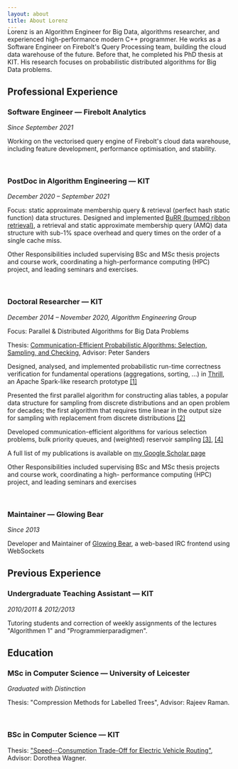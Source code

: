 ```yaml
---
layout: about
title: About Lorenz
---
```


<p style="margin-top:-1.5em">
Lorenz is an Algorithm Engineer for Big Data, algorithms researcher, and experienced high-performance modern C++ programmer.  He works as a Software Engineer on Firebolt's Query Processing team, building the cloud data warehouse of the future.  Before that, he completed his PhD thesis at KIT.  His research focuses on probabilistic distributed algorithms for Big Data problems.
</p>

## Professional Experience

### Software Engineer — Firebolt Analytics
*Since September 2021*

Working on the vectorised query engine of Firebolt's cloud data warehouse, including feature development, performance optimisation, and stability.

&nbsp;

### PostDoc in Algorithm Engineering — KIT
*December 2020 – September 2021*

Focus: static approximate membership query & retrieval (perfect hash static function) data structures.  Designed and implemented [BuRR (bumped ribbon retrieval)](https://github.com/lorenzhs/BuRR/), a retrieval and static approximate membership query (AMQ) data structure with sub-1% space overhead and query times on the order of a single cache miss.

Other Responsibilities included supervising BSc and MSc thesis projects and course work, coordinating a high-performance computing (HPC) project, and leading seminars and exercises.

&nbsp;

### Doctoral Researcher — KIT
*December 2014 – November 2020, Algorithm Engineering Group*

Focus: Parallel & Distributed Algorithms for Big Data Problems

Thesis: [Communication-Efficient Probabilistic Algorithms: Selection, Sampling, and Checking](https://publikationen.bibliothek.kit.edu/1000127719), Advisor: Peter Sanders

Designed, analysed, and implemented probabilistic run-time correctness verification for fundamental operations (aggregations, sorting, ...) in [Thrill](https://project-thrill.org), an Apache Spark-like research prototype [[1]](https://arxiv.org/pdf/1710.08255)

Presented the first parallel algorithm for constructing alias tables, a popular data structure for sampling from discrete distributions and an open problem for decades; the first algorithm that requires time linear in the output size for sampling with replacement from discrete distributions [[2]](https://drops.dagstuhl.de/opus/volltexte/2019/11180/)

Developed communication-efficient algorithms for various selection problems, bulk priority queues, and (weighted) reservoir sampling [[3]](https://arxiv.org/pdf/1502.03942), [[4]](https://arxiv.org/pdf/1910.11069)

A full list of my publications is available on [my Google Scholar page](https://scholar.google.com/citations?user=1M0ZTQUAAAAJ)

Other Responsibilities included supervising BSc and MSc thesis projects and course work, coordinating a high- performance computing (HPC) project, and leading seminars and exercises

&nbsp;

### Maintainer — Glowing Bear
*Since 2013*

Developer and Maintainer of [Glowing Bear](https://github.com/glowing-bear/glowing-bear/), a web-based IRC frontend using WebSockets


## Previous Experience

### Undergraduate Teaching Assistant — KIT
*2010/2011 & 2012/2013*

Tutoring students and correction of weekly assignments of the lectures "Algorithmen 1" and "Programmierparadigmen".

## Education

### MSc in Computer Science — University of Leicester
*Graduated with Distinction*

Thesis: "Compression Methods for Labelled Trees", Advisor: Rajeev Raman.

&nbsp;

### BSc in Computer Science — KIT

Thesis: ["Speed--Consumption Trade-Off for Electric Vehicle Routing"](https://i11www.iti.kit.edu/_media/teaching/theses/files/ba-huebschle-13.pdf), Advisor: Dorothea Wagner.
